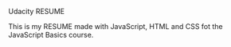 Udacity RESUME


This is my RESUME made with JavaScript, HTML and CSS fot the JavaScript Basics course.
